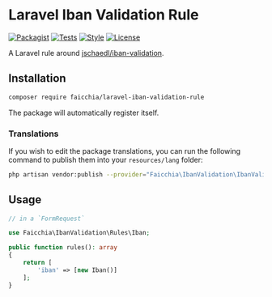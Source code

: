 # Laravel Iban Validation Rule

[![Packagist](https://img.shields.io/packagist/v/faicchia/laravel-iban-validation-rule)](https://packagist.org/packages/faicchia/laravel-iban-validation-rule/)
[![Tests](https://github.com/faicchia/laravel-iban-validation-rule/actions/workflows/run-tests.yaml/badge.svg)](https://github.com/faicchia/laravel-iban-validation-rule/actions/workflows/run-tests.yaml)
[![Style](https://github.com/faicchia/laravel-iban-validation-rule/actions/workflows/php-cs-fixer.yaml/badge.svg)](https://github.com/faicchia/laravel-iban-validation-rule/actions/workflows/php-cs-fixer.yaml)
[![License](https://img.shields.io/packagist/l/faicchia/laravel-iban-validation-rule.svg)](https://github.com/faicchia/laravel-iban-validation-rule/blob/main/LICENSE.md)

A Laravel rule around [jschaedl/iban-validation](https://github.com/jschaedl/iban-validation).

## Installation

```bash
composer require faicchia/laravel-iban-validation-rule
```

The package will automatically register itself.

### Translations

If you wish to edit the package translations, you can run the following command to publish them into your `resources/lang` folder:

```bash
php artisan vendor:publish --provider="Faicchia\IbanValidation\IbanValidationRuleServiceProvider"
```

## Usage

```php
// in a `FormRequest`

use Faicchia\IbanValidation\Rules\Iban;

public function rules(): array
{
    return [
        'iban' => [new Iban()]
    ];
}
```
